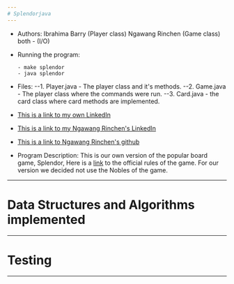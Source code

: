 ```yaml
---
# Splendorjava
---
```

* Authors: Ibrahima Barry (Player class) Ngawang Rinchen (Game class) both -
  (I/O)
* Running the program:
    ```
    - make splendor
    - java splendor

    ```
* Files: 
--1. Player.java - The player class and it's methods.
--2. Game.java - The player class where the commands were run. 
--3. Card.java - the card class where card methods are implemented.

* [This is a link to my own LinkedIn](https://www.linkedin.com/in/ibrahima-barry-420254160/)
* [This is a link to my Ngawang Rinchen's LinkedIn](https://www.linkedin.com/in/ngawang-rinchen-91b53a165/)
* [This is a link to Ngawang Rinchen's github](https://github.com/ngawang30?tab=repositories)

* Program Description: This is our own version of the popular board game, Splendor, Here is a [link](https://www.youtube.com/watch?v=2A0CQ0xsrv0) to the official rules of the game. For our version we decided 
 not use the Nobles of the game. 

---

# Data Structures and Algorithms implemented

---

# Testing

---

